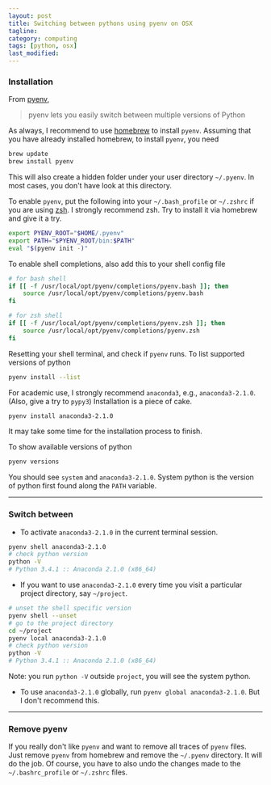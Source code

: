 ```yaml
---
layout: post
title: Switching between pythons using pyenv on OSX
tagline: 
category: computing
tags: [python, osx]
last_modified: 
---
```


### Installation

From [pyenv](https://github.com/yyuu/pyenv),

> pyenv lets you easily switch between multiple versions of Python

As always, I recommend to use [homebrew](http://brew.sh) to install `pyenv`.
Assuming that you have already installed homebrew, to install `pyenv`, you need

```bash
brew update
brew install pyenv
```

This will also create a hidden folder under your user directory `~/.pyenv`. In most cases,
you don't have look at this directory.

To enable `pyenv`, put the following into your `~/.bash_profile` or `~/.zshrc` if you are using [zsh](http://www.zsh.org). I strongly recommend zsh. Try to install it via homebrew and give it a try.

```bash
export PYENV_ROOT="$HOME/.pyenv"
export PATH="$PYENV_ROOT/bin:$PATH"
eval "$(pyenv init -)"
```

To enable shell completions, also add this to your shell config file

```bash
# for bash shell
if [[ -f /usr/local/opt/pyenv/completions/pyenv.bash ]]; then
    source /usr/local/opt/pyenv/completions/pyenv.bash
fi

# for zsh shell
if [[ -f /usr/local/opt/pyenv/completions/pyenv.zsh ]]; then
    source /usr/local/opt/pyenv/completions/pyenv.zsh
fi
```


Resetting your shell terminal, and check if `pyenv` runs. To list supported versions of python

```bash
pyenv install --list
```

For academic use, I strongly recommend `anaconda3`, e.g., `anaconda3-2.1.0`. (Also, give a try to `pypy3`)
Installation is a piece of cake.

```bash
pyenv install anaconda3-2.1.0
```

It may take some time for the installation process to finish.


To show available versions of python

```bash
pyenv versions
```
You should see `system` and  `anaconda3-2.1.0`. System python is the version of python first found along the `PATH` variable.



<hr>

### Switch between

- To activate `anaconda3-2.1.0` in the current terminal session.

```bash
pyenv shell anaconda3-2.1.0
# check python version
python -V
# Python 3.4.1 :: Anaconda 2.1.0 (x86_64)
```

- If you want to use `anaconda3-2.1.0` every time you visit a particular project directory, say `~/project`. 

```bash
# unset the shell specific version
pyenv shell --unset
# go to the project directory
cd ~/project
pyenv local anaconda3-2.1.0
# check python version
python -V
# Python 3.4.1 :: Anaconda 2.1.0 (x86_64)
```

Note: you run `python -V` outside `project`, you will see the system python.


- To use `anaconda3-2.1.0` globally, run `pyenv global anaconda3-2.1.0`. But I don't recommend this.

<hr>

### Remove pyenv

If you really don't like `pyenv` and want to remove all traces of `pyenv` files. Just remove `pyenv` from homebrew and remove the `~/.pyenv` directory. It will do the job. Of course, you have to also undo the changes made to the `~/.bashrc_profile` or `~/.zshrc` files.